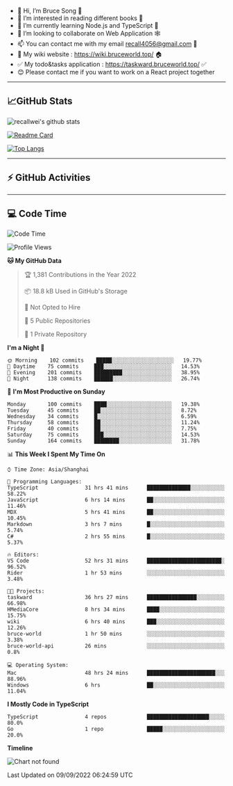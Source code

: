 - 👋 Hi, I’m Bruce Song 🦁️
- 👀 I’m interested in reading different books 📖
- 🌱 I’m currently learning Node.js and TypeScript 🚀
- 💞️ I’m looking to collaborate on Web Application 🕸️
- 📫 You can contact me with my email recall4056@gmail.com 📮
- 📖 My wiki website : https://wiki.bruceworld.top/ 🏠
- ✅ My todo&tasks application : https://taskward.bruceworld.top/ ✅
- 😊 Please contact me if you want to work on a React project together
---

## 📈GitHub Stats

![recallwei's github stats](https://github-readme-stats.vercel.app/api?username=recallwei&show_icons=true&theme=dracula&count_private=true&include_all_commits)

<!---
repository 卡片
--->

[![Readme Card](https://github-readme-stats.vercel.app/api/pin/?username=recallwei&repo=recallwei&theme=dracula)](https://github.com/recallwei/daily)

<!---
repository 常用语言 layout=compact（紧凑布局）
--->

[![Top Langs](https://github-readme-stats.vercel.app/api/top-langs/?username=recallwei&layout=compact&theme=dracula)](https://github.com/recallwei/daily)

---

## ⚡️ GitHub Activities

<!--START_SECTION:activity-->

<!--END_SECTION:activity-->

---

## 💻 Code Time

<!--START_SECTION:waka-->
![Code Time](http://img.shields.io/badge/Code%20Time-2%2C137%20hrs%2038%20mins-blue)

![Profile Views](http://img.shields.io/badge/Profile%20Views-13-blue)

**🐱 My GitHub Data** 

> 🏆 1,381 Contributions in the Year 2022
 > 
> 📦 18.8 kB Used in GitHub's Storage 
 > 
> 🚫 Not Opted to Hire
 > 
> 📜 5 Public Repositories 
 > 
> 🔑 1 Private Repository 
 > 
**I'm a Night 🦉** 

```text
🌞 Morning    102 commits    █████░░░░░░░░░░░░░░░░░░░░   19.77% 
🌆 Daytime    75 commits     ███░░░░░░░░░░░░░░░░░░░░░░   14.53% 
🌃 Evening    201 commits    █████████░░░░░░░░░░░░░░░░   38.95% 
🌙 Night      138 commits    ██████░░░░░░░░░░░░░░░░░░░   26.74%

```
📅 **I'm Most Productive on Sunday** 

```text
Monday       100 commits    ████░░░░░░░░░░░░░░░░░░░░░   19.38% 
Tuesday      45 commits     ██░░░░░░░░░░░░░░░░░░░░░░░   8.72% 
Wednesday    34 commits     █░░░░░░░░░░░░░░░░░░░░░░░░   6.59% 
Thursday     58 commits     ██░░░░░░░░░░░░░░░░░░░░░░░   11.24% 
Friday       40 commits     ██░░░░░░░░░░░░░░░░░░░░░░░   7.75% 
Saturday     75 commits     ███░░░░░░░░░░░░░░░░░░░░░░   14.53% 
Sunday       164 commits    ████████░░░░░░░░░░░░░░░░░   31.78%

```


📊 **This Week I Spent My Time On** 

```text
⌚︎ Time Zone: Asia/Shanghai

💬 Programming Languages: 
TypeScript               31 hrs 41 mins      ██████████████░░░░░░░░░░░   58.22% 
JavaScript               6 hrs 14 mins       ██░░░░░░░░░░░░░░░░░░░░░░░   11.46% 
MDX                      5 hrs 41 mins       ██░░░░░░░░░░░░░░░░░░░░░░░   10.45% 
Markdown                 3 hrs 7 mins        █░░░░░░░░░░░░░░░░░░░░░░░░   5.74% 
C#                       2 hrs 55 mins       █░░░░░░░░░░░░░░░░░░░░░░░░   5.37%

🔥 Editors: 
VS Code                  52 hrs 31 mins      ████████████████████████░   96.52% 
Rider                    1 hr 53 mins        ░░░░░░░░░░░░░░░░░░░░░░░░░   3.48%

🐱‍💻 Projects: 
taskward                 36 hrs 27 mins      ████████████████░░░░░░░░░   66.98% 
HMediaCore               8 hrs 34 mins       ████░░░░░░░░░░░░░░░░░░░░░   15.75% 
wiki                     6 hrs 40 mins       ███░░░░░░░░░░░░░░░░░░░░░░   12.26% 
bruce-world              1 hr 50 mins        ░░░░░░░░░░░░░░░░░░░░░░░░░   3.38% 
bruce-world-api          26 mins             ░░░░░░░░░░░░░░░░░░░░░░░░░   0.8%

💻 Operating System: 
Mac                      48 hrs 24 mins      ██████████████████████░░░   88.96% 
Windows                  6 hrs               ██░░░░░░░░░░░░░░░░░░░░░░░   11.04%

```

**I Mostly Code in TypeScript** 

```text
TypeScript               4 repos             ████████████████████░░░░░   80.0% 
Go                       1 repo              █████░░░░░░░░░░░░░░░░░░░░   20.0%

```


**Timeline**

![Chart not found](https://raw.githubusercontent.com/recallwei/recallwei/main/charts/bar_graph.png) 


 Last Updated on 09/09/2022 06:24:59 UTC
<!--END_SECTION:waka-->
<!---
recallwei/recallwei is a ✨ special ✨ repository because its `README.md` (this file) appears on your GitHub profile.
You can click the Preview link to take a look at your changes.
--->
